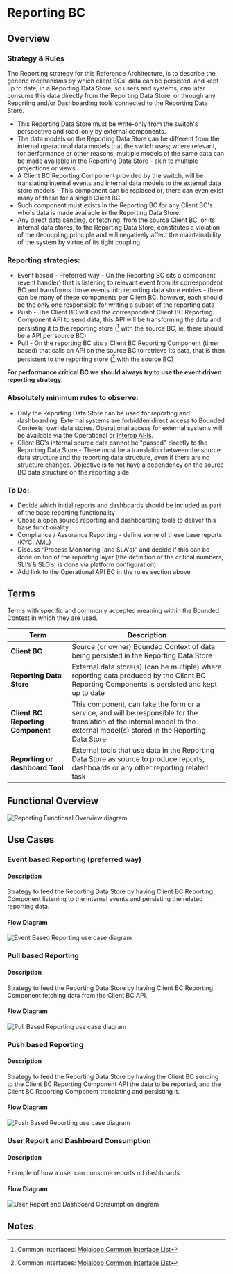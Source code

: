 # Reporting BC

## Overview

### Strategy & Rules

The Reporting strategy for this Reference Architecture, is to describe the generic mechanisms by which client BCs' data can be persisted, and kept up to date, in a Reporting Data Store, so users and systems, can later consume this data directly from the Reporting Data Store, or through any Reporting and/or Dashboarding tools connected to the Reporting Data Store.  

 - This Reporting Data Store must be write-only from the switch's perspective and read-only by external components.
 - The data models on the Reporting Data Store can be different from the internal operational data models that the switch uses; where relevant, for performance or other reasons, multiple models of the same data can be made available in the Reporting Data Store - akin to multiple projections or views.
 - A Client BC Reporting Component provided by the switch, will be translating internal events and internal data models to the external data store models - This component can be replaced or, there can even exist many of these for a single Client BC.
 - Such component must exists in the Reporting BC for any Client BC's who's data is made available in the Reporting Data Store. 
 - Any direct data sending, or fetching, from the source Client BC, or its internal data stores, to the Reporting Data Store, constitutes a violation of the decoupling principle and will negatively affect the maintainability of the system by virtue of its tight coupling.

### Reporting strategies:

- Event based - Preferred way - On the Reporting BC sits a component (event handler) that is listening to relevant event from its correspondent BC and transforms those events into reporting data store entries - there can be many of these components per Client BC, however, each should be the only one responsible for writing a subset of the reporting data
- Push - The Client BC will call the correspondent Client BC Reporting Component API to send data, this API will be transforming the data and persisting it to the reporting store ([^1] with the source BC, ie, there should be a API per source BC)
- Pull - On the reporting BC sits a Client BC Reporting Component (timer based) that calls an API on the source BC to retrieve its data, that is then persistent to the reporting store ([^1] with the source BC)

**For performance critical BC we should always try to use the event driven reporting strategy.**

### Absolutely minimum rules to observe:

- Only the Reporting Data Store can be used for reporting and dashboarding. External systems are forbidden direct access to Bounded Contexts' own data stores. Operational access for external systems will be available via the Operational or [Interop APIs](/refarch/boundedContexts/fspInteropApi/). 
- Client BC's internal source data cannot be "passed" directly to the Reporting Data Store - There must be a translation between the source data structure and the reporting data structure, even if there are no structure changes. Objective is to not have a dependency on the source BC data structure on the reporting side.

### To Do:

- Decide which initial reports and dashboards should be included as part of the base reporting functionality
- Chose a open source reporting and dashboarding tools to deliver this base functionality
- Compliance / Assurance Reporting - define some of these base reports (KYC, AML)
- Discuss “Process Monitoring (and SLA's)” and decide if this can be done on top of the reporting layer (the definition of the critical numbers, SLI’s & SLO’s, is done via platform configuration)
- Add link to the Operational API BC in the rules section above

## Terms

Terms with specific and commonly accepted meaning within the Bounded Context in which they are used.

| Term | Description |
|---|---|
| **Client BC** | Source (or owner) Bounded Context of data being persisted in the Reporting Data Store|
| **Reporting Data Store** | External data store(s) (can be multiple) where reporting data produced by the Client BC Reporting Components is persisted and kept up to date|
| **Client BC Reporting Component** | This component, can take the form or a service, and will be responsible for the translation of the internal model to the external model(s) stored in the Reporting Data Store |
| **Reporting or dashboard Tool**  | External tools that use data in the Reporting Data Store as source to produce reports, dashboards or any other reporting related task |

## Functional Overview

![Reporting Functional Overview diagram](./assets/reporting_functional_overview_24Sep2021.png)

## Use Cases

### Event based Reporting (preferred way)

#### Description

Strategy to feed the Reporting Data Store by having Client BC Reporting Component listening to the internal events and persisting the related reporting data.

#### Flow Diagram

![Event Based Reporting use case diagram](./assets/event_based_reporting_24Sep2021.png)

### Pull based Reporting

#### Description

Strategy to feed the Reporting Data Store by having Client BC Reporting Component fetching data from the Client BC API.

#### Flow Diagram

![Pull Based Reporting use case diagram](./assets/pull_based_reporting_24Sep2021.png)

### Push based Reporting

#### Description

Strategy to feed the Reporting Data Store by having the Client BC sending to the Client BC Reporting Component API the data to be reported, and the Client BC Reporting Component translating and persisting it.

#### Flow Diagram

![Push Based Reporting use case diagram](./assets/push_based_reporting_24Sep2021.png)

### User Report and Dashboard Consumption

#### Description

Example of how a user can consume reports nd dashboards

#### Flow Diagram

![User Report and Dashboard Consumption diagram](./assets/user_reporting_consumption_24Sep2021.png)

<!-- Footnotes themselves at the bottom. -->
## Notes

[^1]: Common Interfaces: [Mojaloop Common Interface List](../../refarch/commonInterfaces.md)
